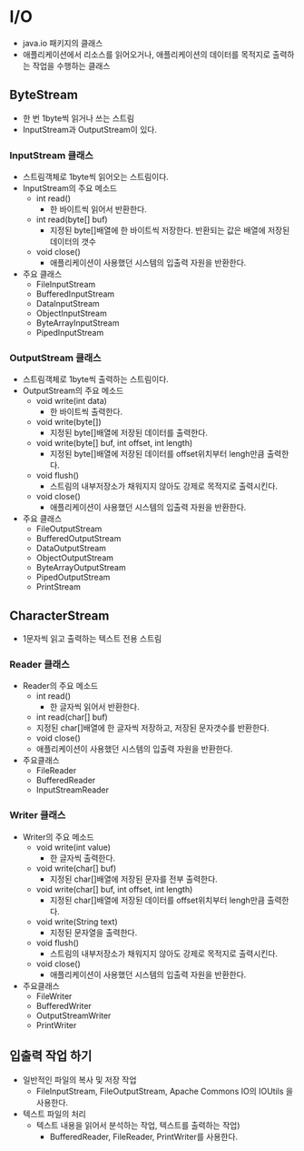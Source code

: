 # I/O
- java.io 패키지의 클래스
- 애플리케이션에서 리소스를 읽어오거나, 애플리케이션의 데이터를 목적지로 출력하는 작업을 수행하는 클래스

## ByteStream
- 한 번 1byte씩 읽거나 쓰는 스트림
- InputStream과 OutputStream이 있다.

### InputStream 클래스
- 스트림객체로 1byte씩 읽어오는 스트림이다.
- InputStream의 주요 메소드
  + int read()
    * 한 바이트씩 읽어서 반환한다.
  + int	read(byte[] buf)
    * 지정된 byte[]배열에 한 바이트씩 저장한다. 반환되는 값은 배열에 저장된 데이터의 갯수
  + void 	close()
    * 애플리케이션이 사용했던 시스템의 입출력 자원을 반환한다.
- 주요 클래스
  + FileInputStream
  + BufferedInputStream
  + DataInputStream
  + ObjectInputStream
  + ByteArrayInputStream
  + PipedInputStream
    
### OutputStream 클래스
- 스트림객체로 1byte씩 출력하는 스트림이다.
- OutputStream의 주요 메소드
  + void write(int data)
    * 한 바이트씩 출력한다.
  + void write(byte[])
    * 지정된 byte[]배열에 저장된 데이터를 출력한다.
  + void write(byte[] buf, int offset, int length)
    * 지정된 byte[]배열에 저장된 데이터를 offset위치부터 lengh만큼 출력한다.
  + void flush()
    * 스트림의 내부저장소가 채워지지 않아도 강제로 목적지로 출력시킨다.
  + void close()
    * 애플리케이션이 사용했던 시스템의 입출력 자원을 반환한다.
- 주요 클래스
  + FileOutputStream
  + BufferedOutputStream
  + DataOutputStream
  + ObjectOutputStream
  + ByteArrayOutputStream
  + PipedOutputStream
  + PrintStream		
 
## CharacterStream
- 1문자씩 읽고 출력하는 텍스트 전용 스트림

### Reader 클래스
- Reader의 주요 메소드
  + int read()	
    * 한 글자씩 읽어서 반환한다.
   + int read(char[] buf)
    * 지정된 char[]배열에 한 글자씩 저장하고, 저장된 문자갯수를 반환한다.
   + void close()
    * 애플리케이션이 사용했던 시스템의 입출력 자원을 반환한다.
- 주요클래스
  + FileReader
  + BufferedReader
  + InputStreamReader
### Writer 클래스
- Writer의 주요 메소드
  + void write(int value)
    * 한 글자씩 출력한다.
  + void write(char[] buf)
    * 지정된 char[]배열에 저장된 문자를 전부 출력한다.
  + void write(char[] buf, int offset, int length)
    * 지정된 char[]배열에 저장된 데이터를 offset위치부터 lengh만큼 출력한다.
  + void write(String text)
    * 지정된 문자열을  출력한다.
  + void flush()
    * 스트림의 내부저장소가 채워지지 않아도 강제로 목적지로 출력시킨다.
  + void close()
    * 애플리케이션이 사용했던 시스템의 입출력 자원을 반환한다.
- 주요클래스
  + FileWriter
  + BufferedWriter
  + OutputStreamWriter
  + PrintWriter

## 입출력 작업 하기
- 일반적인 파일의 복사 및 저장 작업
	+ FileInputStream, FileOutputStream, Apache Commons IO의 IOUtils 을 사용한다.
- 텍스트 파일의 처리
  + 텍스트 내용을 읽어서 분석하는 작업, 텍스트를 출력하는 작업)
	+ BufferedReader, FileReader, PrintWriter를 사용한다.
